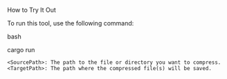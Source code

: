 How to Try It Out

To run this tool, use the following command:

bash

cargo run <SourcePath> <TargetPath>

    <SourcePath>: The path to the file or directory you want to compress.
    <TargetPath>: The path where the compressed file(s) will be saved.
